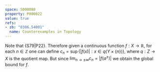 ```yaml
---
space: S000088
property: P000022
value: true
refs:
- zb: "0386.54001"
  name: Counterexamples in Topology
---
```


Note that {S79|P22}.
Therefore given a continuous function
$f:X\to\mathbb R$, for each $n\in\mathbb Z$ one can define
$c_n=\sup\{|f(x)|: x\in q(Y\times\{n\})\}$, where $q:Z\to X$ is the quotient map.
But since $\lim_{n\to\pm\infty} c_n= |f(a^\pm)|$ we obtain the global bound for $f$.
